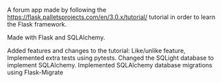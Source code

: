 A forum app made by following the https://flask.palletsprojects.com/en/3.0.x/tutorial/ tutorial in order to learn the Flask framework.

Made with Flask and SQLAlchemy.

Added features and changes to the tutorial:
Like/unlike feature,
Implemented extra tests using pytests. 
Changed the SQLight database to implement SQLAlchemy. 
Implemented SQLAlchemy database migrations using Flask-Migrate
